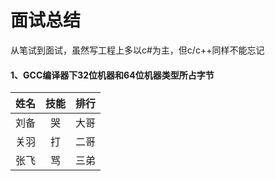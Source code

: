 # 面试总结

从笔试到面试，虽然写工程上多以c#为主，但c/c++同样不能忘记

#### 1、GCC编译器下32位机器和64位机器类型所占字节

姓名|技能|排行
--|:--:|--:
刘备|哭|大哥
关羽|打|二哥
张飞|骂|三弟
